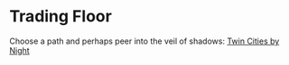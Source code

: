 <!-- TITLE: Welcome to Dark Tooth Trading Company -->
<!-- SUBTITLE: Please share your secrets. -->

# Trading Floor

Choose a path and perhaps peer into the veil of shadows:
[Twin Cities by Night](/vtm)